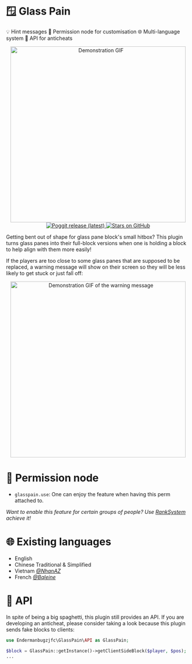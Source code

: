 <!-- btw this is directly based on multiworld's readme thats why they look alike lol -->
# 🪟 Glass Pain
💡 Hint messages
🔐 Permission node for customisation
🌐 Multi-language system
🔌 API for anticheats

<p align="center">
  <img height=480 alt="Demonstration GIF" src="https://github.com/Endermanbugzjfc/GlassPain/assets/53002741/7f0525f1-c473-4a96-b1ea-15ed0dd176bf"><br>
  <a href="https://poggit.pmmp.io/p/GlassPain">  
    <img alt="Poggit release (latest)" src="https://poggit.pmmp.io/shield.downloads/GlassPain?style=for-the-badge">  
  </a>
  <a href="https://github.com/Endermanbugzjfc/GlassPain">  
    <img alt="Stars on GitHub" src="https://img.shields.io/github/stars/Endermanbugzjfc/GlassPain?style=for-the-badge">
  </a>
</p>

Getting bent out of shape for glass pane block's small hitbox?
This plugin turns glass panes into their full-block versions when one is holding a block to help align with them more easily!

If the players are too close to some glass panes that are supposed to be replaced,
a warning message will show on their screen so they will be less likely to get stuck or just fall off:
<p align="center">
  <img height=480 alt="Demonstration GIF of the warning message" src="https://github.com/Endermanbugzjfc/GlassPain/assets/53002741/4f811744-3df4-43b9-8aa4-bb1fcbe7ca26"><br>
</p>

# 🔐 Permission node
- `glasspain.use`: One can enjoy the feature when having this perm attached to.

*Want to enable this feature for certain groups of people? Use [RankSystem](https://poggit.pmmp.io/p/RankSystem/) achieve it!*

# 🌐 Existing languages
- English
- Chinese Traditional & Simplified
- Vietnam *[@NhanAZ](https://github.com/NhanAZ)*
- French *[@Bqleine](https://github.com/Bqleine)*

# 🔌 API
In spite of being a big spaghetti, this plugin still provides an API.
If you are developing an anticheat, please consider taking a look because this plugin sends fake blocks to clients:
```php
use Endermanbugzjfc\GlassPain\API as GlassPain;

$block = GlassPain::getInstance()->getClientSideBlock($player, $pos);
...
```
